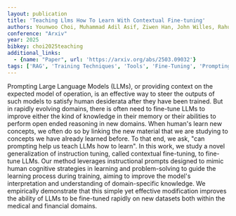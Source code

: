 ```yaml
---
layout: publication
title: 'Teaching Llms How To Learn With Contextual Fine-tuning'
authors: Younwoo Choi, Muhammad Adil Asif, Ziwen Han, John Willes, Rahul G. Krishnan
conference: "Arxiv"
year: 2025
bibkey: choi2025teaching
additional_links:
  - {name: "Paper", url: 'https://arxiv.org/abs/2503.09032'}
tags: ['RAG', 'Training Techniques', 'Tools', 'Fine-Tuning', 'Prompting', 'Pretraining Methods']
---
```

Prompting Large Language Models (LLMs), or providing context on the expected
model of operation, is an effective way to steer the outputs of such models to
satisfy human desiderata after they have been trained. But in rapidly evolving
domains, there is often need to fine-tune LLMs to improve either the kind of
knowledge in their memory or their abilities to perform open ended reasoning in
new domains. When human's learn new concepts, we often do so by linking the new
material that we are studying to concepts we have already learned before. To
that end, we ask, "can prompting help us teach LLMs how to learn". In this
work, we study a novel generalization of instruction tuning, called contextual
fine-tuning, to fine-tune LLMs. Our method leverages instructional prompts
designed to mimic human cognitive strategies in learning and problem-solving to
guide the learning process during training, aiming to improve the model's
interpretation and understanding of domain-specific knowledge. We empirically
demonstrate that this simple yet effective modification improves the ability of
LLMs to be fine-tuned rapidly on new datasets both within the medical and
financial domains.
